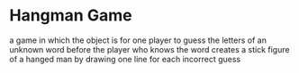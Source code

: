# Hangman Game
  a game in which the object is for one player to guess the letters of an unknown word before the player who knows the word creates a stick figure of a hanged man by drawing one line for each incorrect guess
